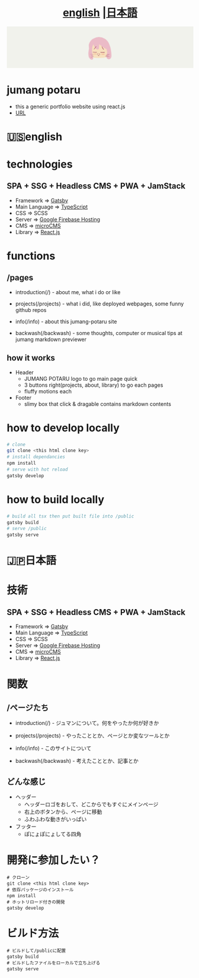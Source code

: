 
<h1 align="center"> <a href="#english">english</a> |<a href="#japanese">日本語</a></h1>

![README LOGO](_design/bk.png)
#  jumang potaru

- this a generic portfolio website using react.js
- [URL](https://jumang-potaru.dev)

<h1 align="left" id="english"> 🇺🇸english<h1>

# technologies

## SPA + SSG + Headless CMS + PWA + JamStack

- Framework => [Gatsby](https://https://www.gatsbyjs.com/)
- Main Language => [TypeScript](https://www.typescriptlang.org/)
- CSS => SCSS
- Server =>  [Google Firebase Hosting](https://firebase.google.com/)
- CMS =>  [microCMS](https://microcms.io/) 
- Library => [React.js](https://https://reactjs.org/)


# functions
## /pages
 
- introduction(/)     - about me, what i do or like

- projects(/projects) - what i did, like deployed webpages, some funny github repos

- info(/info)         - about this jumang-potaru site

- backwash(/backwash)    - some thoughts, computer or musical tips at jumang markdown previewer

## how it works

- Header
    - JUMANG POTARU logo to go main page quick
    - 3 buttons right(projects, about, library) to go each pages
    - fluffy motions each
- Footer
    - slimy box that click & dragable contains markdown contents

# how to develop locally
```bash
# clone
git clone <this html clone key>
# install dependancies
npm install
# serve with hot reload
gatsby develop 
```

# how to build locally
```bash
# build all tsx then put built file into /public
gatsby build
# serve /public
gatsby serve
```

<h1 align="left" id="japanese"> 🇯🇵日本語<h1>

# 技術

## SPA + SSG + Headless CMS + PWA + JamStack

- Framework => [Gatsby](https://https://www.gatsbyjs.com/)
- Main Language => [TypeScript](https://www.typescriptlang.org/)
- CSS => SCSS
- Server =>  [Google Firebase Hosting](https://firebase.google.com/)
- CMS =>  [microCMS](https://microcms.io/) 
- Library => [React.js](https://https://reactjs.org/)


# 関数
## /ページたち
 
- introduction(/)     - ジュマンについて。何をやったか何が好きか

- projects(/projects) - やったこととか、ページとか変なツールとか

- info(/info)         - このサイトについて

- backwash(/backwash)    - 考えたこととか、記事とか

## どんな感じ

- ヘッダー
    - ヘッダーロゴをおして、どこからでもすぐにメインページ
    - 右上のボタンから、ページに移動
    - ふわふわな動きがいっぱい
- フッター
    - ぽにょぽにょしてる四角

# 開発に参加したい？
```
# クローン
git clone <this html clone key>
# 依存パッケージのインストール
npm install
# ホットリロード付きの開発
gatsby develop 
```

# ビルド方法
```
# ビルドして/publicに配置
gatsby build
# ビルドしたファイルをローカルで立ち上げる
gatsby serve
```